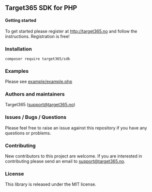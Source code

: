 ## Target365 SDK for PHP

#### Getting started

To get started please register at <http://target365.no> and follow the instructions. Registration is free!

### Installation

```
composer require target365/sdk
```

### Examples

Please see [example/example.php](example/example.php)

### Authors and maintainers
Target365 (<support@target365.no>)

### Issues / Bugs / Questions

Please feel free to raise an issue against this repository if you have any questions or problems.

### Contributing

New contributors to this project are welcome. If you are interested in contributing please
send an email to support@target365.no.

### License

This library is released under the MIT license.
